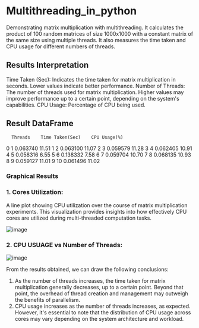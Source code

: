 # Multithreading_in_python

Demonstrating matrix multiplication with multithreading. It calculates the product of 100 random matrices of size 1000x1000 with a constant matrix of the same size using multiple threads. It also measures the time taken and CPU usage for different numbers of threads.

## Results Interpretation

Time Taken (Sec): Indicates the time taken for matrix multiplication in seconds. Lower values indicate better performance.
Number of Threads: The number of threads used for matrix multiplication. Higher values may improve performance up to a certain point, depending on the system's capabilities.
CPU Usage: Percentage of CPU being used.

## Result DataFrame

   
      Threads    Time Taken(Sec)    CPU Usage(%)
0        1          0.063740          11.51
1        2          0.063100          11.07
2        3          0.059579          11.28
3        4          0.062405          10.91
4        5          0.058316           6.55
5        6          0.138332           7.58
6        7          0.059704          10.70
7        8          0.068135          10.93
8        9          0.059127          11.01
9       10          0.061496          11.02

### Graphical Results
### 1. Cores Utilization: 
A line plot showing CPU utilization over the course of matrix multiplication experiments. This visualization provides insights into how effectively CPU cores are utilized during multi-threaded computation tasks.

![image](https://github.com/jaisika22/Multithreading_in_python/assets/107528387/3a2f9075-e0e3-4275-abd5-b8706b691cb6)



### 2. CPU USUAGE vs Number of Threads:

![image](https://github.com/jaisika22/Multithreading_in_python/assets/107528387/31bd1867-f1ee-4d2a-973f-6150e4190f8b)



From the results obtained, we can draw the following conclusions:

1. As the number of threads increases, the time taken for matrix multiplication generally decreases, up to a certain point. Beyond that point, the overhead of thread creation and management may outweigh the benefits of parallelism.
2. CPU usage increases as the number of threads increases, as expected. However, it's essential to note that the distribution of CPU usage across cores may vary depending on the system architecture and workload.
